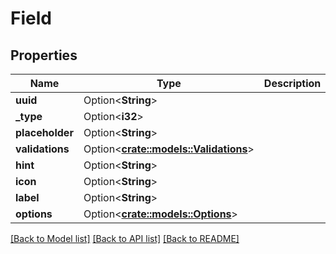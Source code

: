 # Field

## Properties

Name | Type | Description | Notes
------------ | ------------- | ------------- | -------------
**uuid** | Option<**String**> |  | [optional]
**_type** | Option<**i32**> |  | [optional]
**placeholder** | Option<**String**> |  | [optional]
**validations** | Option<[**crate::models::Validations**](Validations.md)> |  | [optional]
**hint** | Option<**String**> |  | [optional]
**icon** | Option<**String**> |  | [optional]
**label** | Option<**String**> |  | [optional]
**options** | Option<[**crate::models::Options**](Options.md)> |  | [optional]

[[Back to Model list]](../README.md#documentation-for-models) [[Back to API list]](../README.md#documentation-for-api-endpoints) [[Back to README]](../README.md)


